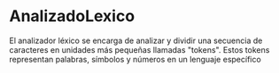 # AnalizadoLexico
El analizador léxico se encarga de analizar y dividir una secuencia de caracteres en unidades más pequeñas llamadas "tokens". Estos tokens representan palabras, símbolos y números en un lenguaje específico
